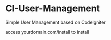 # CI-User-Management
Simple User Management based on CodeIgniter

access yourdomain.com/install to install
